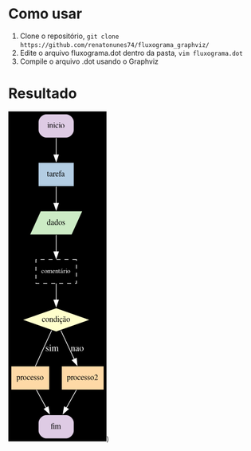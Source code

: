 # Como usar

1. Clone o repositório, ```git clone https://github.com/renatonunes74/fluxograma_graphviz/```
2. Edite o arquivo fluxograma.dot dentro da pasta, ```vim fluxograma.dot```
2. Compile o arquivo .dot usando o Graphviz

# Resultado

![fluxograma_graphviz/fluxograma.png](https://github.com/renatonunes74/fluxograma_graphviz/blob/main/fluxograma.png?raw=true))
